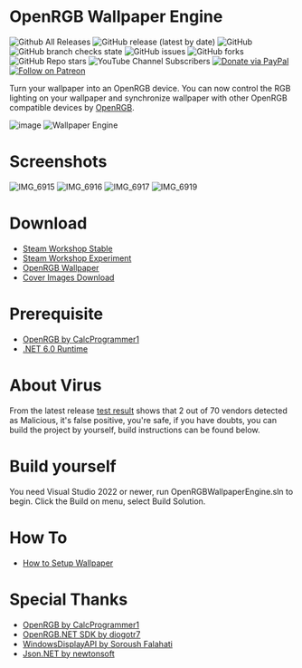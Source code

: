 # OpenRGB Wallpaper Engine
![Github All Releases](https://img.shields.io/github/downloads/qiangqiang101/OpenRGB-Wallpaper-Engine/total.svg)
![GitHub release (latest by date)](https://img.shields.io/github/v/release/qiangqiang101/OpenRGB-Wallpaper-Engine)
![GitHub](https://img.shields.io/github/license/qiangqiang101/OpenRGB-Wallpaper-Engine)
![GitHub branch checks state](https://img.shields.io/github/checks-status/qiangqiang101/OpenRGB-Wallpaper-Engine/master)
![GitHub issues](https://img.shields.io/github/issues/qiangqiang101/OpenRGB-Wallpaper-Engine)
![GitHub forks](https://img.shields.io/github/forks/qiangqiang101/OpenRGB-Wallpaper-Engine?style=social)
![GitHub Repo stars](https://img.shields.io/github/stars/qiangqiang101/OpenRGB-Wallpaper-Engine?style=social)
![YouTube Channel Subscribers](https://img.shields.io/youtube/channel/subscribers/UCAZlasvEy1euunP1M7nwj5Q?style=social)
[![Donate via PayPal](https://img.shields.io/badge/Donate-Paypal-brightgreen)](https://paypal.me/imnotmental)
[![Follow on Patreon](https://img.shields.io/badge/Donate-Patreon-orange)](https://www.patreon.com/imnotmental)

Turn your wallpaper into an OpenRGB device. You can now control the RGB lighting on your wallpaper and synchronize wallpaper with other OpenRGB compatible devices by [OpenRGB](https://gitlab.com/CalcProgrammer1/OpenRGB).

![image](https://user-images.githubusercontent.com/11488961/201601205-465ca003-1300-4caa-a7e5-1897fb00119f.png)
![Wallpaper Engine](https://user-images.githubusercontent.com/11488961/223149326-c279a386-f549-445a-8dad-6dc18a14dcca.png)

# Screenshots 
![IMG_6915](https://user-images.githubusercontent.com/11488961/202174752-3ecf4780-be04-40de-9382-d5ad14732104.JPG)
![IMG_6916](https://user-images.githubusercontent.com/11488961/202174762-a31ea030-35ec-47d6-a1b7-d8cee2229893.JPG)
![IMG_6917](https://user-images.githubusercontent.com/11488961/202174765-5b2bbdfc-581e-4bf2-ab65-979c0533dd4b.JPG)
![IMG_6919](https://user-images.githubusercontent.com/11488961/202174769-6164a88d-039d-4922-a501-51649a4a2da6.JPG)

# Download
- [Steam Workshop Stable](https://steamcommunity.com/sharedfiles/filedetails/?id=2942091593)
- [Steam Workshop Experiment](https://steamcommunity.com/sharedfiles/filedetails/?id=2942380004)
- [OpenRGB Wallpaper](https://github.com/qiangqiang101/OpenRGB-Wallpaper)
- [Cover Images Download](https://github.com/qiangqiang101/OpenRGB-Wallpaper/wiki/Wallpapers)

# Prerequisite
- [OpenRGB by CalcProgrammer1](https://gitlab.com/CalcProgrammer1/OpenRGB)
- [.NET 6.0 Runtime](https://dotnet.microsoft.com/en-us/download/dotnet/6.0)

# About Virus
From the latest release [test result](https://www.virustotal.com/gui/file/34a2b0d40e1ae37f1184a6c3e52a1a207f5456cbdc6ecfa9f0539e864461043b/detection) shows that 2 out of 70 vendors detected as Malicious, it's false positive, you're safe, if you have doubts, you can build the project by yourself, build instructions can be found below.

# Build yourself
You need Visual Studio 2022 or newer, run OpenRGBWallpaperEngine.sln to begin. Click the Build on menu, select Build Solution.

# How To
- [How to Setup Wallpaper](https://github.com/qiangqiang101/OpenRGB-Wallpaper-Engine/wiki/How-to-Setup-Wallpaper)

# Special Thanks
- [OpenRGB by CalcProgrammer1](https://gitlab.com/CalcProgrammer1/OpenRGB)
- [OpenRGB.NET SDK by diogotr7](https://github.com/diogotr7/OpenRGB.NET)
- [WindowsDisplayAPI by Soroush Falahati](https://github.com/falahati/WindowsDisplayAPI)
- [Json.NET by newtonsoft](https://github.com/JamesNK/Newtonsoft.Json)
